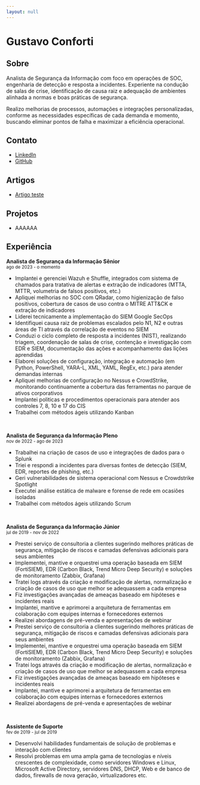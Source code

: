 ```yaml
---
layout: null
---
```


Gustavo Conforti
=============

Sobre
-------

Analista de Segurança da Informação com foco em operações de SOC, engenharia de detecção e resposta a incidentes. Experiente na condução de salas de crise, identificação de causa raiz e adequação de ambientes alinhada a normas e boas práticas de segurança.

Realizo melhorias de processos, automações e integrações personalizadas, conforme as necessidades específicas de cada demanda e momento, buscando eliminar pontos de falha e maximizar a eficiência operacional.

Contato
-------

   * [LinkedIn](https://www.linkedin.com/in/gustavoconforti)
   * [GitHub](https://github.com/gustavoconforti)

Artigos
------

   * [Artigo teste](artigos/artigo-teste/index.md)

Projetos
------

   * AAAAAA

Experiência
------
**Analista de Segurança da Informação Sênior**\
<sup>ago de 2023 - o momento</sup>

   * Implantei e gerenciei Wazuh e Shuffle, integrados com sistema de chamados para tratativa de alertas e extração de indicadores (MTTA, MTTR, volumetria de falsos positivos, etc.) 
   * Apliquei melhorias no SOC com QRadar, como higienização de falso positivos, cobertura de casos de uso contra o MITRE ATT&CK e extração de indicadores
   * Liderei tecnicamente a implementação do SIEM Google SecOps
   * Identifiquei causa raiz de problemas escalados pelo N1, N2 e outras áreas de TI através da correlação de eventos no SIEM
   * Conduzi o ciclo completo de resposta a incidentes (NIST), realizando triagem, coordenação de salas de crise, contenção e investigação com EDR e SIEM, documentação das ações e acompanhamento das lições aprendidas
   * Elaborei soluções de configuração, integração e automação (em Python, PowerShell, YARA-L, XML, YAML, RegEx, etc.) para atender demandas internas
   * Apliquei melhorias de configuração no Nessus e CrowdStrike, monitorando continuamente a cobertura das ferramentas no parque de ativos corporativos
   * Implantei politicas e procedimentos operacionais para atender aos controles 7, 8, 10 e 17 do CIS
   * Trabalhei com métodos ágeis utilizando Kanban

<br>
    
**Analista de Segurança da Informação Pleno**\
<sup>nov de 2022 - ago de 2023</sup>

   * Trabalhei na criação de casos de uso e integrações de dados para o Splunk
   * Triei e respondi a incidentes para diversas fontes de detecção (SIEM, EDR, reportes de phishing, etc.)
   * Geri vulnerabilidades de sistema operacional com Nessus e Crowdstrike Spotlight
   * Executei análise estática de malware e forense de rede em ocasiões isoladas
   * Trabalhei com métodos ágeis utilizando Scrum
    
<br>

**Analista de Segurança da Informação Júnior**\
<sup>jul de 2019 - nov de 2022</sup>
    
   * Prestei serviço de consultoria a clientes sugerindo melhores práticas de segurança, mitigação de riscos e camadas defensivas adicionais para seus ambientes
   * Implementei, mantive e orquestrei uma operação baseada em SIEM (FortiSIEM), EDR (Carbon Black, Trend Micro Deep Security) e soluções de monitoramento (Zabbix, Grafana)
   * Tratei logs através da criação e modificação de alertas, normalização e criação de casos de uso que melhor se adequassem a cada empresa
   * Fiz investigações avançadas de ameaças baseado em hipóteses e incidentes reais
   * Implantei, mantive e aprimorei a arquitetura de ferramentas em colaboração com equipes internas e fornecedores externos
   * Realizei abordagens de pré-venda e apresentações de webinar
   * Prestei serviço de consultoria a clientes sugerindo melhores práticas de segurança, mitigação de riscos e camadas defensivas adicionais para seus ambientes 
   * Implementei, mantive e orquestrei uma operação baseada em SIEM (FortiSIEM), EDR (Carbon Black, Trend Micro Deep Security) e soluções de monitoramento (Zabbix, Grafana) 
   * Tratei logs através da criação e modificação de alertas, normalização e criação de casos de uso que melhor se adequassem a cada empresa 
   * Fiz investigações avançadas de ameaças baseado em hipóteses e incidentes reais 
   * Implantei, mantive e aprimorei a arquitetura de ferramentas em colaboração com equipes internas e fornecedores externos 
   * Realizei abordagens de pré-venda e apresentações de webinar 

<br>

**Assistente de Suporte**\
<sup>fev de 2019 - jul de 2019</sup>

   * Desenvolvi habilidades fundamentais de solução de problemas e interação com clientes
   * Resolvi problemas em uma ampla gama de tecnologias e níveis crescentes de complexidade, como servidores Windows e Linux, Microsoft Active Directory, servidores DNS, DHCP, Web e de banco de dados, firewalls de nova geração, virtualizadores etc.

